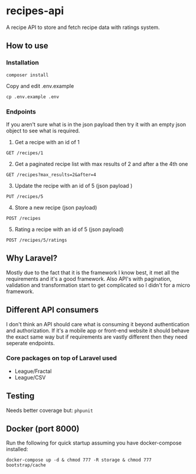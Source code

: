 # recipes-api

A recipe API to store and fetch recipe data with ratings system.

## How to use

### Installation
    
`composer install`

Copy and edit .env.example

`cp .env.example .env`

### Endpoints

If you aren't sure what is in the json payload then try it with an empty json object to see what is required.

1. Get a recipe with an id of 1

`GET /recipes/1`

2. Get a paginated recipe list with max results of 2 and after a the 4th one

`GET /recipes?max_results=2&after=4`

3. Update the recipe with an id of 5 (json payload )

`PUT /recipes/5`

4. Store a new recipe (json payload)

`POST /recipes`

5. Rating a recipe with an id of 5 (json payload)

`POST /recipes/5/ratings`

## Why Laravel?

Mostly due to the fact that it is the framework I know best, it met all the requirements and it's a good framework.
Also API's with pagination, validation and transformation start to get complicated so I didn't for a micro framework.

## Different API consumers

I don't think an API should care what is consuming it beyond authentication and authorization.
If it's a mobile app or front-end website it should behave the exact same way but if requirements are vastly
different then they need seperate endpoints.

### Core packages on top of Laravel used

* League/Fractal
* League/CSV

## Testing

Needs better coverage but: `phpunit`

## Docker (port 8000)

Run the following for quick startup assuming you have docker-compose installed:

`docker-compose up -d & chmod 777 -R storage & chmod 777 bootstrap/cache`